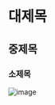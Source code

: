 # 대제목
## 중제목
### 소제목
![image](https://github.com/user-attachments/assets/8eec7063-ff7e-4e75-8bb5-9c8dab7c2057)

